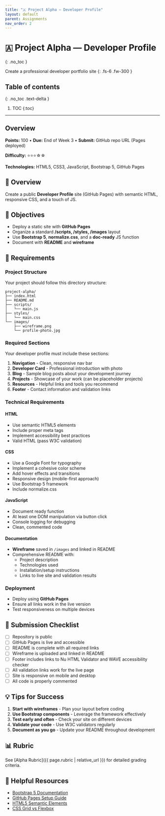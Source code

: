 ```yaml
---
title: "🇦 Project Alpha — Developer Profile"
layout: default
parent: Assignments
nav_order: 2
---
```


# 🇦 Project Alpha — Developer Profile
{: .no_toc }

Create a professional developer portfolio site
{: .fs-6 .fw-300 }

## Table of contents
{: .no_toc .text-delta }

1. TOC
{:toc}

---

## Overview

**Points:** 100 • **Due:** End of Week 3 • **Submit:** GitHub repo URL (Pages deployed)

**Difficulty:** ⭐⭐⭐☆☆

**Technologies:** HTML5, CSS3, JavaScript, Bootstrap 5, GitHub Pages

## 📌 Overview
Create a public **Developer Profile** site (GitHub Pages) with semantic HTML, responsive CSS, and a touch of JS.

## 🎯 Objectives
- Deploy a static site with **GitHub Pages**
- Organize a standard **/scripts, /styles, /images** layout
- Use **Bootstrap 5**, **normalize.css**, and a **doc-ready** JS function
- Document with **README** and **wireframe**

## 🧭 Requirements

### Project Structure
Your project should follow this directory structure:
```
project-alpha/
├── index.html
├── README.md
├── scripts/
│   └── main.js
├── styles/
│   └── main.css
└── images/
    ├── wireframe.png
    └── profile-photo.jpg
```

### Required Sections
Your developer profile must include these sections:

1. **Navigation** - Clean, responsive nav bar
2. **Developer Card** - Professional introduction with photo
3. **Blog** - Sample blog posts about your development journey
4. **Projects** - Showcase of your work (can be placeholder projects)
5. **Resources** - Helpful links and tools you recommend
6. **Footer** - Contact information and validation links

### Technical Requirements

#### HTML
- Use semantic HTML5 elements
- Include proper meta tags
- Implement accessibility best practices
- Valid HTML (pass W3C validation)

#### CSS
- Use a Google Font for typography
- Implement a cohesive color scheme
- Add hover effects and transitions
- Responsive design (mobile-first approach)
- Use Bootstrap 5 framework
- Include normalize.css

#### JavaScript
- Document ready function
- At least one DOM manipulation via button click
- Console logging for debugging
- Clean, commented code

#### Documentation
- **Wireframe** saved in `/images` and linked in README
- Comprehensive README with:
  - Project description
  - Technologies used
  - Installation/setup instructions
  - Links to live site and validation results

### Deployment
- Deploy using **GitHub Pages**
- Ensure all links work in the live version
- Test responsiveness on multiple devices

## 📑 Submission Checklist
- [ ] Repository is public
- [ ] GitHub Pages is live and accessible
- [ ] README is complete with all required links
- [ ] Wireframe is uploaded and linked in README
- [ ] Footer includes links to Nu HTML Validator and WAVE accessibility checker
- [ ] All validation links work for the live page
- [ ] Site is responsive on mobile and desktop
- [ ] All code is properly commented

## 💡 Tips for Success
1. **Start with wireframes** - Plan your layout before coding
2. **Use Bootstrap components** - Leverage the framework effectively
3. **Test early and often** - Check your site on different devices
4. **Validate your code** - Use W3C validators regularly
5. **Document as you go** - Update your README throughout development

## 📊 Rubric
See [Alpha Rubric]({{ page.rubric | relative_url }}) for detailed grading criteria.

## 🔗 Helpful Resources
- [Bootstrap 5 Documentation](https://getbootstrap.com/docs/5.0/getting-started/introduction/)
- [GitHub Pages Setup Guide](https://docs.github.com/en/pages)
- [HTML5 Semantic Elements](https://developer.mozilla.org/en-US/docs/Web/HTML/Element)
- [CSS Grid vs Flexbox](https://css-tricks.com/quick-whats-the-difference-between-flexbox-and-grid/)
